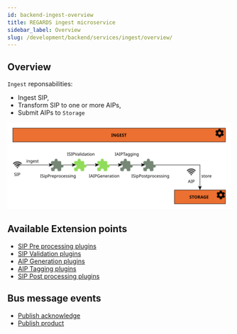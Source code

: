 ```yaml
---
id: backend-ingest-overview
title: REGARDS ingest microservice
sidebar_label: Overview
slug: /development/backend/services/ingest/overview/
---
```



## Overview

`Ingest` reponsabilities:

* Ingest SIP,
* Transform SIP to one or more AIPs,
* Submit AIPs to `Storage`

![Ingest plugins](/schemas/microservices/ingest.svg)


## Available Extension points
* [SIP Pre processing plugins](plugins/sip-pre-processing-plugins.md)
* [SIP Validation plugins](plugins/sip-validation-plugins.md)
* [AIP Generation plugins](plugins/aip-generation-plugins.md)
* [AIP Tagging plugins](plugins/aip-tagging-plugins.md)
* [SIP Post processing plugins](plugins/sip-post-processing-plugins.md)

## Bus message events

* [Publish acknowledge](./amqp/ingest-amqp-publish-ack.md)
* [Publish product](./amqp/ingest-amqp-publish-product.mdx)
